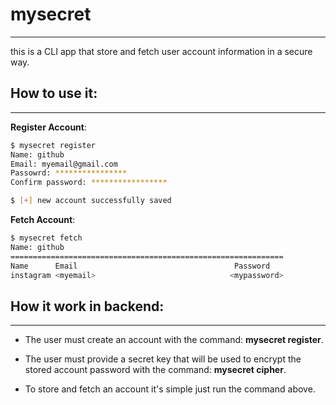 # mysecret

---
this is a CLI app that store and fetch user account information in a secure way.

## How to use it:

---

**Register Account**:

```Bash
$ mysecret register 
Name: github
Email: myemail@gmail.com
Passowrd: ****************
Confirm password: *****************

$ [+] new account successfully saved
```

**Fetch Account**:

```bash
$ mysecret fetch
Name: github
=============================================================
Name      Email                                   Password  
instagram <myemail>                              <mypassword>  

```

## How it work in backend:

---

- The user must create an account with the command: **mysecret register**.

- The user must provide a secret key that will be used to encrypt the stored account password with the command: **mysecret cipher**.

- To store and fetch an account it's simple just run the command above.
